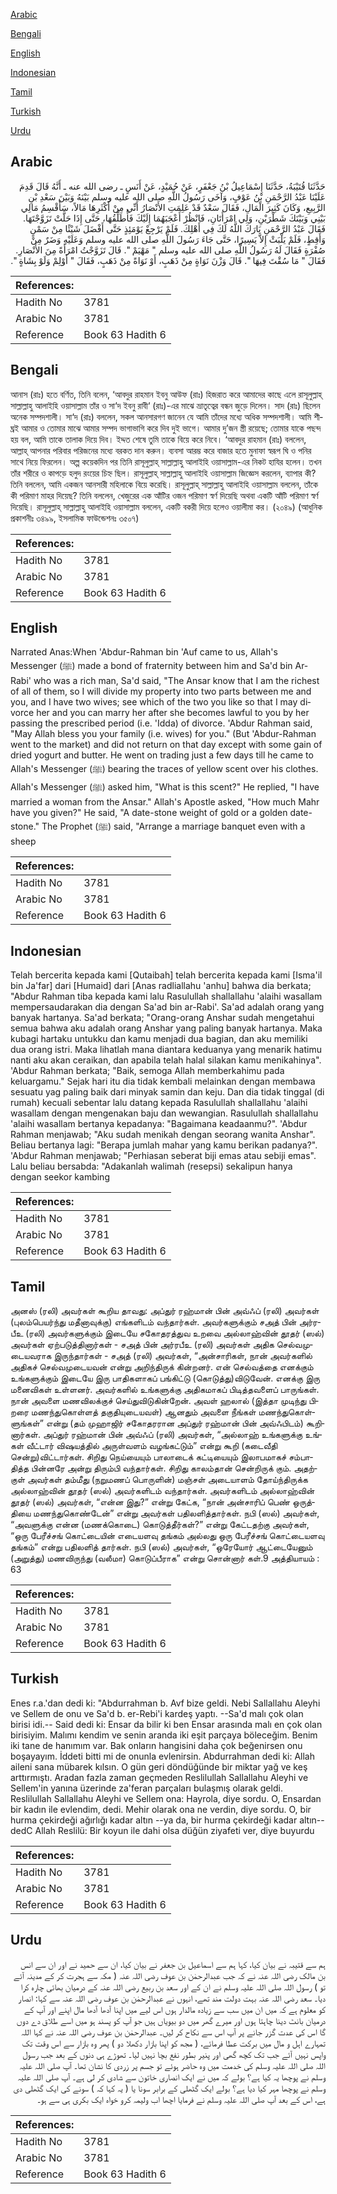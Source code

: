 [Arabic](#arabic)

[Bengali](#bengali)

[English](#english)

[Indonesian](#indonesian)

[Tamil](#tamil)

[Turkish](#turkish)

[Urdu](#urdu)

## Arabic


<div dir="rtl" lang="ar" style={{fontSize:'larger',backgroundColor:'#f8f9fa',padding:20}}>
حَدَّثَنَا قُتَيْبَةُ، حَدَّثَنَا إِسْمَاعِيلُ بْنُ جَعْفَرٍ، عَنْ حُمَيْدٍ، عَنْ أَنَسٍ ـ رضى الله عنه ـ أَنَّهُ قَالَ قَدِمَ عَلَيْنَا عَبْدُ الرَّحْمَنِ بْنُ عَوْفٍ، وَآخَى رَسُولُ اللَّهِ صلى الله عليه وسلم بَيْنَهُ وَبَيْنَ سَعْدِ بْنِ الرَّبِيعِ، وَكَانَ كَثِيرَ الْمَالِ، فَقَالَ سَعْدٌ قَدْ عَلِمَتِ الأَنْصَارُ أَنِّي مِنْ أَكْثَرِهَا مَالاً، سَأَقْسِمُ مَالِي بَيْنِي وَبَيْنَكَ شَطْرَيْنِ، وَلِي امْرَأَتَانِ، فَانْظُرْ أَعْجَبَهُمَا إِلَيْكَ فَأُطَلِّقُهَا، حَتَّى إِذَا حَلَّتْ تَزَوَّجْتَهَا‏.‏ فَقَالَ عَبْدُ الرَّحْمَنِ بَارَكَ اللَّهُ لَكَ فِي أَهْلِكَ‏.‏ فَلَمْ يَرْجِعْ يَوْمَئِذٍ حَتَّى أَفْضَلَ شَيْئًا مِنْ سَمْنٍ وَأَقِطٍ، فَلَمْ يَلْبَثْ إِلاَّ يَسِيرًا، حَتَّى جَاءَ رَسُولَ اللَّهِ صلى الله عليه وسلم وَعَلَيْهِ وَضَرٌ مِنْ صُفْرَةٍ فَقَالَ لَهُ رَسُولُ اللَّهِ صلى الله عليه وسلم ‏"‏ مَهْيَمْ ‏"‏‏.‏ قَالَ تَزَوَّجْتُ امْرَأَةً مِنَ الأَنْصَارِ‏.‏ فَقَالَ ‏"‏ مَا سُقْتَ فِيهَا ‏"‏‏.‏ قَالَ وَزْنَ نَوَاةٍ مِنْ ذَهَبٍ، أَوْ نَوَاةً مِنْ ذَهَبٍ، فَقَالَ ‏"‏ أَوْلِمْ وَلَوْ بِشَاةٍ ‏"‏‏.‏
</div>
<div style={{backgroundColor:'#f8f9fa',padding:20, marginBottom: 10}}><table> <thead> <tr> <th>References:</th> <th></th> </tr> </thead> <tbody><tr><td>Hadith No</td><td>3781</td></tr><tr><td>Arabic No</td><td>3781</td></tr><tr><td>Reference</td><td>Book 63 Hadith 6</td></tr></tbody></table></div>

## Bengali


<div dir="ltr" lang="bn" style={{fontSize:'larger',backgroundColor:'#f8f9fa',padding:20}}>
আনাস (রাঃ) হতে বর্ণিত, তিনি বলেন, ‘আবদুর রাহমান ইবনু আউফ (রাঃ) হিজরাত করে আমাদের কাছে এলে রাসূলুল্লাহ্ সাল্লাল্লাহু আলাইহি ওয়াসাল্লাম তাঁর ও সা‘দ ইবনু রাবী‘ (রাঃ)-এর মাঝে ভ্রাতৃত্বের বন্ধন জুড়ে দিলেন। সাদ (রাঃ) ছিলেন অনেক সম্পদশালী। সা‘দ (রাঃ) বললেন, সকল আনসারগণ জানেন যে আমি তাঁদের মধ্যে অধিক সম্পদশালী। আমি শীঘ্রই আমার ও তোমার মাঝে আমার সম্পদ ভাগাভাগি করে দিব দুই ভাগে। আমার দু’জন স্ত্রী রয়েছে; তোমার যাকে পছন্দ হয় বল, আমি তাকে তালাক দিয়ে দিব। ইদ্দত শেষে তুমি তাকে বিয়ে করে নিবে। ‘আবদুর রাহমান (রাঃ) বললেন, আল্লাহ্ আপনার পরিবার পরিজনের মধ্যে বরকত দান করুন। ব্যবসা আরম্ভ করে বাজার হতে মুনাফা স্বরূপ ঘি ও পনির সাথে নিয়ে ফিরলেন। অল্প কয়েকদিন পর তিনি রাসূলুল্লাহ্ সাল্লাল্লাহু আলাইহি ওয়াসাল্লাম-এর নিকট হাযির হলেন। তখন তাঁর শরীরে ও কাপড়ে হলুদ রংয়ের চিহ্ন ছিল। রাসূলুল্লাহ্ সাল্লাল্লাহু আলাইহি ওয়াসাল্লাম জিজ্ঞেস করলেন, ব্যাপার কী? তিনি বললেন, আমি একজন আনসারী মহিলাকে বিয়ে করেছি। রাসূলুল্লাহ্ সাল্লাল্লাহু আলাইহি ওয়াসাল্লাম বললেন, তাঁকে কী পরিমাণ মাহর দিয়েছ? তিনি বললেন, খেজুরের এক আঁটির ওজন পরিমাণ স্বর্ণ দিয়েছি অথবা একটি আঁটি পরিমাণ স্বর্ণ দিয়েছি। রাসূলুল্লাহ্ সাল্লাল্লাহু আলাইহি ওয়াসাল্লাম বললেন, একটি বকরী দিয়ে হলেও ওয়ালীমা কর। (২০৪৯) (আধুনিক প্রকাশনীঃ ৩৪৯৯, ইসলামিক ফাউন্ডেশনঃ ৩৫০৭)
</div>
<div style={{backgroundColor:'#f8f9fa',padding:20, marginBottom: 10}}><table> <thead> <tr> <th>References:</th> <th></th> </tr> </thead> <tbody><tr><td>Hadith No</td><td>3781</td></tr><tr><td>Arabic No</td><td>3781</td></tr><tr><td>Reference</td><td>Book 63 Hadith 6</td></tr></tbody></table></div>

## English


<div dir="ltr" lang="en" style={{fontSize:'larger',backgroundColor:'#f8f9fa',padding:20}}>
Narrated Anas:When 'Abdur-Rahman bin 'Auf came to us, Allah's Messenger (ﷺ) made a bond of fraternity between him and Sa'd bin Ar-Rabi' who was a rich man, Sa'd said, "The Ansar know that I am the richest of all of them, so I will divide my property into two parts between me and you, and I have two wives; see which of the two you like so that I may divorce her and you can marry her after she becomes lawful to you by her passing the prescribed period (i.e. 'Idda) of divorce. 'Abdur Rahman said, "May Allah bless you your family (i.e. wives) for you." (But 'Abdur-Rahman went to the market) and did not return on that day except with some gain of dried yogurt and butter. He went on trading just a few days till he came to Allah's Messenger (ﷺ) bearing the traces of yellow scent over his clothes. Allah's Messenger (ﷺ) asked him, "What is this scent?" He replied, "I have married a woman from the Ansar." Allah's Apostle asked, "How much Mahr have you given?" He said, "A date-stone weight of gold or a golden date-stone." The Prophet (ﷺ) said, "Arrange a marriage banquet even with a sheep
</div>
<div style={{backgroundColor:'#f8f9fa',padding:20, marginBottom: 10}}><table> <thead> <tr> <th>References:</th> <th></th> </tr> </thead> <tbody><tr><td>Hadith No</td><td>3781</td></tr><tr><td>Arabic No</td><td>3781</td></tr><tr><td>Reference</td><td>Book 63 Hadith 6</td></tr></tbody></table></div>

## Indonesian


<div dir="ltr" lang="id" style={{fontSize:'larger',backgroundColor:'#f8f9fa',padding:20}}>
Telah bercerita kepada kami [Qutaibah] telah bercerita kepada kami [Isma'il bin Ja'far] dari [Humaid] dari [Anas radliallahu 'anhu] bahwa dia berkata; "Abdur Rahman tiba kepada kami lalu Rasulullah shallallahu 'alaihi wasallam mempersaudarakan dia dengan Sa'ad bin ar-Rabi'. Sa'ad adalah orang yang banyak hartanya. Sa'ad berkata; "Orang-orang Anshar sudah mengetahui semua bahwa aku adalah orang Anshar yang paling banyak hartanya. Maka kubagi hartaku untukku dan kamu menjadi dua bagian, dan aku memiliki dua orang istri. Maka lihatlah mana diantara keduanya yang menarik hatimu nanti aku akan ceraikan, dan apabila telah halal silakan kamu menikahinya". 'Abdur Rahman berkata; "Baik, semoga Allah memberkahimu pada keluargamu." Sejak hari itu dia tidak kembali melainkan dengan membawa sesuatu yag paling baik dari minyak samin dan keju. Dan dia tidak tinggal (di rumah) kecuali sebentar lalu datang kepada Rasulullah shallallahu 'alaihi wasallam dengan mengenakan baju dan wewangian. Rasulullah shallallahu 'alaihi wasallam bertanya kepadanya: "Bagaimana keadaanmu?". 'Abdur Rahman menjawab; "Aku sudah menikah dengan seorang wanita Anshar". Beliau bertanya lagi: "Berapa jumlah mahar yang kamu berikan padanya?". 'Abdur Rahman menjawab; "Perhiasan seberat biji emas atau sebiji emas". Lalu beliau bersabda: "Adakanlah walimah (resepsi) sekalipun hanya dengan seekor kambing
</div>
<div style={{backgroundColor:'#f8f9fa',padding:20, marginBottom: 10}}><table> <thead> <tr> <th>References:</th> <th></th> </tr> </thead> <tbody><tr><td>Hadith No</td><td>3781</td></tr><tr><td>Arabic No</td><td>3781</td></tr><tr><td>Reference</td><td>Book 63 Hadith 6</td></tr></tbody></table></div>

## Tamil


<div dir="ltr" lang="ta" style={{fontSize:'larger',backgroundColor:'#f8f9fa',padding:20}}>
அனஸ் (ரலி) அவர்கள் கூறிய தாவது: அப்துர் ரஹ்மான் பின் அவ்ஃப் (ரலி) அவர்கள் (புலம்பெயர்ந்து மதீனாவுக்கு) எங்களிடம் வந்தார்கள். அவர்களுக்கும் சஅத் பின் அர்ரபீஉ (ரலி) அவர்களுக்கும் இடையே சகோதரத்துவ உறவை அல்லாஹ்வின் தூதர் (ஸல்) அவர்கள் ஏற்படுத்தினார்கள் - சஅத் பின் அர்ரபீஉ (ரலி) அவர்கள் அதிக செல்வமுடையவராக இருந்தார்கள் - சஅத் (ரலி) அவர்கள், “அன்சாரிகள், நான் அவர்களில் அதிகச் செல்வமுடையவன் என்று அறிந்திருக் கின்றனர். என் செல்வத்தை எனக்கும் உங்களுக்கும் இடையே இரு பாதிகளாகப் பங்கிட்டு (கொடுத்து)விடுவேன். எனக்கு இரு மனைவிகள் உள்ளனர். அவர்களில் உங்களுக்கு அதிகமாகப் பிடித்தவளைப் பாருங்கள். நான் அவளை மணவிலக்குச் செய்துவிடுகின்றேன். அவள் ஹலால் (இத்தா முடிந்து பிறரை மணந்துகொள்ளத் தகுதியுடையவள்) ஆனதும் அவளை நீங்கள் மணந்துகொள்ளுங்கள்” என்று (தம் முஹாஜிர் சகோதரரான அப்துர் ரஹ்மான் பின் அவ்ஃபிடம்) கூறினார்கள். அப்துர் ரஹ்மான் பின் அவ்ஃப் (ரலி) அவர்கள், “அல்லாஹ் உங்களுக்கு உங்கள் வீட்டார் விஷயத்தில் அருள்வளம் வழங்கட்டும்” என்று கூறி (கடைவீதி சென்று)விட்டார்கள். சிறிது நெய்யையும் பாலாடைக் கட்டியையும் இலாபமாகச் சம்பாதித்த பின்னரே அன்று திரும்பி வந்தார்கள். சிறிது காலம்தான் சென்றிருக் கும். அதற்குள் அவர்கள் தம்மீது (நறுமணப் பொருளின்) மஞ்சள் அடையாளம் தோய்ந்திருக்க அல்லாஹ்வின் தூதர் (ஸல்) அவர்களிடம் வந்தார்கள். அவர்களிடம் அல்லாஹ்வின் தூதர் (ஸல்) அவர்கள், “என்ன இது?” என்று கேட்க, “நான் அன்சாரிப் பெண் ஒருத்தியை மணந்துகொண்டேன்” என்று அவர்கள் பதிலளித்தார்கள். நபி (ஸல்) அவர்கள், “அவளுக்கு என்ன (மணக்கொடை) கொடுத்தீர்கள்?” என்று கேட்டதற்கு அவர்கள், “ஒரு பேரீச்சங் கொட்டையின் எடையளவு தங்கம் அல்லது ஒரு பேரீச்சங் கொட்டையளவு தங்கம்” என்று பதிலளித் தார்கள். நபி (ஸல்) அவர்கள், “ஒரேயோர் ஆட்டையேனும் (அறுத்து) மணவிருந்து (வலீமா) கொடுப்பீராக” என்று சொன்னார் கள்.9 அத்தியாயம் : 63
</div>
<div style={{backgroundColor:'#f8f9fa',padding:20, marginBottom: 10}}><table> <thead> <tr> <th>References:</th> <th></th> </tr> </thead> <tbody><tr><td>Hadith No</td><td>3781</td></tr><tr><td>Arabic No</td><td>3781</td></tr><tr><td>Reference</td><td>Book 63 Hadith 6</td></tr></tbody></table></div>

## Turkish


<div dir="ltr" lang="tr" style={{fontSize:'larger',backgroundColor:'#f8f9fa',padding:20}}>
Enes r.a.'dan dedi ki: "Abdurrahman b. Avf bize geldi. Nebi Sallallahu Aleyhi ve Sellem de onu ve Sa'd b. er-Rebi'i kardeş yaptı. --Sa'd malı çok olan birisi idi.-- Said dedi ki: Ensar da bilir ki ben Ensar arasında malı en çok olan birisiyim. Malımı kendim ve senin aranda iki eşit parçaya böleceğim. Benim iki tane de hanımım var. Bak onların hangisini daha çok beğenirsen onu boşayayım. İddeti bitti mi de onunla evlenirsin. Abdurrahman dedi ki: Allah aileni sana mübarek kılsın. O gün geri döndüğünde bir miktar yağ ve keş arttırmıştı. Aradan fazla zaman geçmeden Reslilullah Sallallahu Aleyhi ve Sellem'in yanına üzerinde za'feran parçaları bulaşmış olarak geldi. Reslilullah Sallallahu Aleyhi ve Sellem ona: Hayrola, diye sordu. O, Ensardan bir kadın ile evlendim, dedi. Mehir olarak ona ne verdin, diye sordu. O, bir hurma çekirdeği ağırlığı kadar altın --ya da, bir hurma çekirdeği kadar altın-- dedC Allah Reslilü: Bir koyun ile dahi olsa düğün ziyafeti ver, diye buyurdu
</div>
<div style={{backgroundColor:'#f8f9fa',padding:20, marginBottom: 10}}><table> <thead> <tr> <th>References:</th> <th></th> </tr> </thead> <tbody><tr><td>Hadith No</td><td>3781</td></tr><tr><td>Arabic No</td><td>3781</td></tr><tr><td>Reference</td><td>Book 63 Hadith 6</td></tr></tbody></table></div>

## Urdu


<div dir="rtl" lang="ur" style={{fontSize:'larger',backgroundColor:'#f8f9fa',padding:20}}>
ہم سے قتیبہ نے بیان کیا، کہا ہم سے اسماعیل بن جعفر نے بیان کیا، ان سے حمید نے اور ان سے انس بن مالک رضی اللہ عنہ نے کہ جب عبدالرحمٰن بن عوف رضی اللہ عنہ ( مکہ سے ہجرت کر کے مدینہ آئے تو ) رسول اللہ صلی اللہ علیہ وسلم نے ان کے اور سعد بن ربیع رضی اللہ عنہ کے درمیان بھائی چارہ کرا دیا۔ سعد رضی اللہ عنہ بہت دولت مند تھے، انہوں نے عبدالرحمٰن بن عوف رضی اللہ عنہ سے کہا: انصار کو معلوم ہے کہ میں ان میں سب سے زیادہ مالدار ہوں اس لیے میں اپنا آدھا آدھا مال اپنے اور آپ کے درمیان بانٹ دینا چاہتا ہوں اور میرے گھر میں دو بیویاں ہیں جو آپ کو پسند ہو میں اسے طلاق دے دوں گا اس کی عدت گزر جانے پر آپ اس سے نکاح کر لیں۔ عبدالرحمٰن بن عوف رضی اللہ عنہ نے کہا اللہ تمہارے اہل و مال میں برکت عطا فرمائے، ( مجھ کو اپنا بازار دکھلا دو ) پھر وہ بازار سے اس وقت تک واپس نہیں آئے جب تک کچھ گھی اور پنیر بطور نفع بچا نہیں لیا۔ تھوڑے ہی دنوں کے بعد جب رسول اللہ صلی اللہ علیہ وسلم کی خدمت میں وہ حاضر ہوئے تو جسم پر زردی کا نشان تھا۔ آپ صلی اللہ علیہ وسلم نے پوچھا یہ کیا ہے؟ بولے کہ میں نے ایک انصاری خاتون سے شادی کر لی ہے۔ آپ صلی اللہ علیہ وسلم نے پوچھا مہر کیا دیا ہے؟ بولے ایک گٹھلی کے برابر سونا یا ( یہ کہا کہ ) سونے کی ایک گٹھلی دی ہے، اس کے بعد آپ صلی اللہ علیہ وسلم نے فرمایا اچھا اب ولیمہ کرو خواہ ایک بکری ہی سے ہو۔
</div>
<div style={{backgroundColor:'#f8f9fa',padding:20, marginBottom: 10}}><table> <thead> <tr> <th>References:</th> <th></th> </tr> </thead> <tbody><tr><td>Hadith No</td><td>3781</td></tr><tr><td>Arabic No</td><td>3781</td></tr><tr><td>Reference</td><td>Book 63 Hadith 6</td></tr></tbody></table></div>